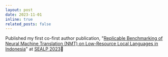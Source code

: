```yaml
---
layout: post
date: 2023-11-01
inline: true
related_posts: false
---
```


Published my first co-first author publication, "[Replicable Benchmarking of Neural Machine Translation (NMT) on Low-Resource Local Languages in Indonesia](https://aclanthology.org/2023.sealp-1.8/)" at [SEALP 2023](https://sealp-workshop.github.io/)🎉
